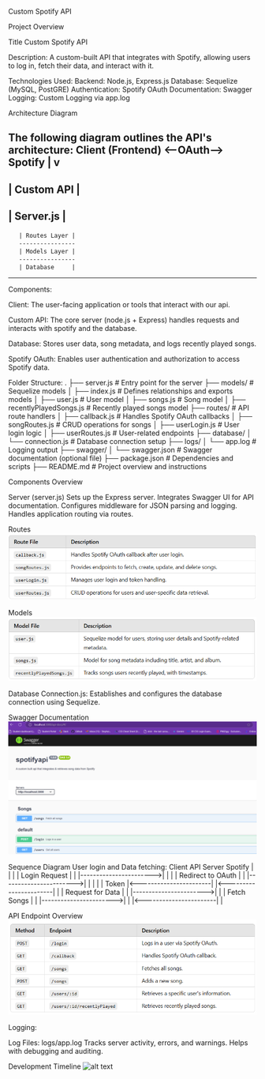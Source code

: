 Custom Spotify API

Project Overview

Title Custom Spotify API

Description: A custom-built API that integrates with Spotify, allowing users to log in, fetch their data, and interact with it.

Technologies Used:
    Backend: Node.js, Express.js
    Database: Sequelize (MySQL, PostGRE)
    Authentication: Spotify OAuth
    Documentation: Swagger
    Logging: Custom Logging via app.log

Architecture Diagram

The following diagram outlines the API's architecture:
Client (Frontend) <--OAuth--> Spotify
           |
           v
   ---------------------
   |  Custom API       |
   ---------------------
   | Server.js         |
   ---------------------
       | Routes Layer |
       ----------------
       | Models Layer |
       ----------------
       | Database     |
   ---------------------

Components:
    
Client: The user-facing application or tools that interact with our api.

Custom API: The core server (node.js + Express) handles requests and interacts with spotify and the database.

Database: Stores user data, song metadata, and logs recently played songs.

Spotify OAuth: Enables user authentication and authorization to access Spotify data.

Folder Structure:
.
├── server.js         # Entry point for the server
├── models/           # Sequelize models
│   ├── index.js      # Defines relationships and exports models
│   ├── user.js       # User model
│   ├── songs.js      # Song model
│   ├── recentlyPlayedSongs.js # Recently played songs model
├── routes/           # API route handlers
│   ├── callback.js   # Handles Spotify OAuth callbacks
│   ├── songRoutes.js # CRUD operations for songs
│   ├── userLogin.js  # User login logic
│   ├── userRoutes.js # User-related endpoints
├── database/
│   └── connection.js # Database connection setup
├── logs/
│   └── app.log       # Logging output
├── swagger/
│   └── swagger.json  # Swagger documentation (optional file)
├── package.json      # Dependencies and scripts
├── README.md         # Project overview and instructions

Components Overview

Server (server.js)
Sets up the Express server.
Integrates Swagger UI for API documentation.
Configures middleware for JSON parsing and logging.
Handles application routing via routes.

Routes
![alt text](images/routes.png)

Models
![alt text](images/models.png)


Database
Connection.js: Establishes and configures the database connection using Sequelize.

Swagger Documentation
![alt text](images/swag.png)

Sequence Diagram
User login and Data fetching:
Client                API Server                  Spotify
   |                        |                        |
   |  Login Request         |                        |
   |----------------------->|                        |
   |                        |   Redirect to OAuth    |
   |                        |----------------------->|
   |                        |                        |
   |       Token            |<-----------------------|
   |<-----------------------|                        |
   |  Request for Data       |                        |
   |----------------------->|                        |
   |    Fetch Songs          |                        |
   |----------------------->|                        |
   |<-----------------------|                        |

API Endpoint Overview
![alt text](images/endpoints.png)

Logging:

Log Files: logs/app.log
    Tracks server activity, errors, and warnings.
    Helps with debugging and auditing.

Development Timeline
![alt text](imagestimeline.png)